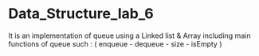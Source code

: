 # Data_Structure_lab_6
It is an implementation of queue using a Linked list &amp; Array 
 including main functions of queue such : ( enqueue - dequeue - size - isEmpty )
